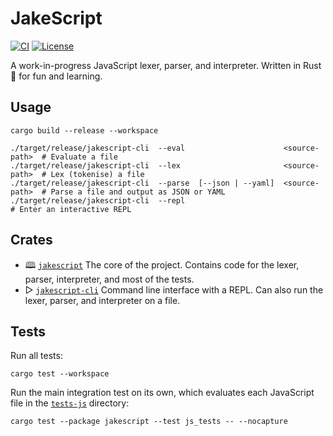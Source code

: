 # JakeScript

[![CI][workflow-ci-badge]][workflow-ci]
[![License][license-badge]][license-file]

A work-in-progress JavaScript lexer, parser, and interpreter. Written in Rust
&#x1F980; for fun and learning.

## Usage

```shell
cargo build --release --workspace

./target/release/jakescript-cli  --eval                      <source-path>  # Evaluate a file
./target/release/jakescript-cli  --lex                       <source-path>  # Lex (tokenise) a file
./target/release/jakescript-cli  --parse  [--json | --yaml]  <source-path>  # Parse a file and output as JSON or YAML
./target/release/jakescript-cli  --repl                                     # Enter an interactive REPL
```

## Crates

- &#x1F56E; [`jakescript`][file-jakescript]
  The core of the project. Contains code for the lexer, parser, interpreter, and
  most of the tests.
- &#x25B7; [`jakescript-cli`][file-jakescript-cli]
  Command line interface with a REPL. Can also run the lexer, parser, and
  interpreter on a file.

## Tests

Run all tests:

```shell
cargo test --workspace
```

Run the main integration test on its own, which evaluates each JavaScript file
in the [`tests-js`][file-tests-js] directory:

```shell
cargo test --package jakescript --test js_tests -- --nocapture
```

[file-jakescript]: jakescript
[file-jakescript-cli]: jakescript-cli
[file-tests-js]: jakescript/tests-js
[license-badge]: https://img.shields.io/github/license/jakemarsden/JakeScript
[license-file]: LICENSE
[workflow-ci]: https://github.com/jakemarsden/JakeScript/actions/workflows/ci.yml
[workflow-ci-badge]: https://github.com/jakemarsden/JakeScript/actions/workflows/ci.yml/badge.svg?branch=master
